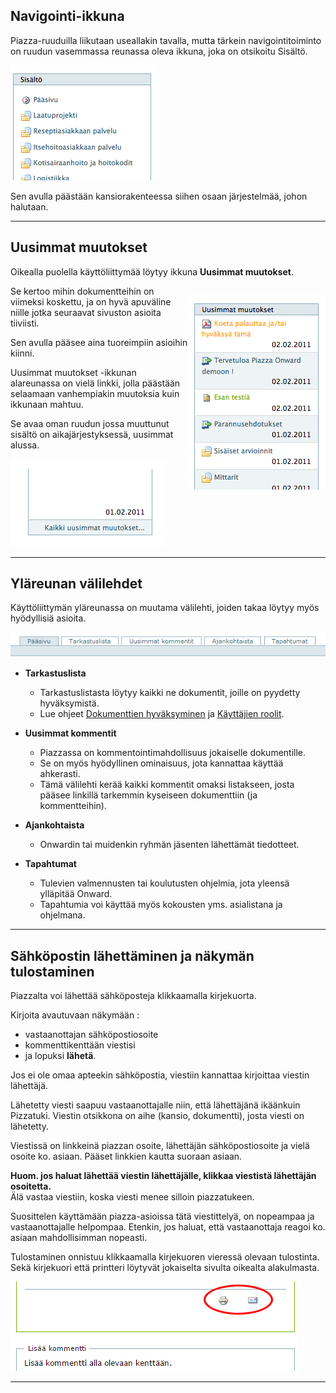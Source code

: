 
## Navigointi-ikkuna

Piazza-ruuduilla liikutaan useallakin tavalla, mutta tärkein navigointitoiminto on ruudun vasemmassa reunassa oleva ikkuna, joka on otsikoitu Sisältö. 

![Image](kuvat/kuva-138.png)

Sen avulla päästään kansiorakenteessa siihen osaan järjestelmää, johon halutaan.

----

## Uusimmat muutokset

Oikealla puolella käyttöliittymää löytyy ikkuna **Uusimmat muutokset**. 

<p style="float:right;">
	<img src="kuvat/kuva-139.png">
</p>

Se kertoo mihin dokumentteihin on viimeksi koskettu, ja on hyvä apuväline niille jotka seuraavat sivuston asioita tiiviisti.

Sen avulla pääsee aina tuoreimpiin asioihin kiinni.

Uusimmat muutokset -ikkunan alareunassa on vielä linkki, jolla päästään selaamaan vanhempiakin muutoksia kuin ikkunaan mahtuu.

Se avaa oman ruudun jossa muuttunut sisältö on aikajärjestyksessä, uusimmat alussa.

![Image](kuvat/kuva-140.png)

----

## Yläreunan välilehdet

Käyttöliittymän yläreunassa on muutama välilehti, joiden takaa löytyy myös hyödyllisiä asioita.

![Image](kuvat/kuva-141.png)


* __Tarkastuslista__

	- Tarkastuslistasta löytyy kaikki ne dokumentit, joille on pyydetty hyväksymistä.
	- Lue ohjeet [Dokumenttien hyväksyminen](dokumentin_yllapito/#dokumentin-hyvaksyminen) ja [Käyttäjien roolit](kayttajien_roolit).

* __Uusimmat kommentit__

	- Piazzassa on kommentointimahdollisuus jokaiselle dokumentille.
	- Se on myös hyödyllinen ominaisuus, jota kannattaa käyttää ahkerasti.
	- Tämä välilehti kerää kaikki kommentit omaksi listakseen, josta pääsee linkillä tarkemmin kyseiseen dokumenttiin (ja kommentteihin).

* __Ajankohtaista__

	- Onwardin tai muidenkin ryhmän jäsenten lähettämät tiedotteet. 

* __Tapahtumat__

	- Tulevien valmennusten tai koulutusten ohjelmia, jota yleensä ylläpitää Onward.
	- Tapahtumia voi käyttää myös kokousten yms. asialistana ja ohjelmana.

----

## Sähköpostin lähettäminen ja näkymän tulostaminen

Piazzalta voi lähettää sähköposteja klikkaamalla kirjekuorta.

Kirjoita avautuvaan näkymään :

- vastaanottajan sähköpostiosoite
- kommenttikenttään viestisi
- ja lopuksi __lähetä__.

Jos ei ole omaa apteekin sähköpostia, viestiin kannattaa kirjoittaa viestin lähettäjä.

Lähetetty viesti saapuu vastaanottajalle niin, että lähettäjänä ikäänkuin Pizzatuki.
Viestin otsikkona on aihe (kansio, dokumentti), josta viesti on lähetetty.

Viestissä on linkkeinä piazzan osoite, lähettäjän sähköpostiosoite ja vielä osoite ko. asiaan.
Pääset linkkien kautta suoraan asiaan. 

__Huom. jos haluat lähettää viestin lähettäjälle, klikkaa viestistä lähettäjän osoitetta.__<br>
Älä vastaa viestiin, koska viesti menee silloin piazzatukeen.

Suosittelen käyttämään piazza-asioissa tätä viestittelyä, on nopeampaa ja vastaanottajalle helpompaa.
Etenkin, jos haluat, että vastaanottaja reagoi ko. asiaan mahdollisimman nopeasti.

Tulostaminen onnistuu klikkaamalla kirjekuoren vieressä olevaan tulostinta.
Sekä kirjekuori että printteri löytyvät jokaiselta sivulta oikealta alakulmasta.

![Image](kuvat/kirjekuori.png)

----
